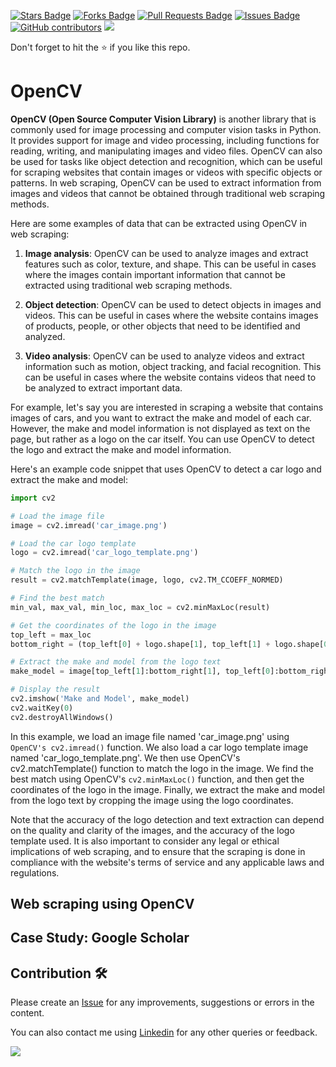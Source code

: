 <a href="https://github.com/drshahizan/special-topic-data-engineering/stargazers"><img src="https://img.shields.io/github/stars/drshahizan/special-topic-data-engineering" alt="Stars Badge"/></a>
<a href="https://github.com/drshahizan/special-topic-data-engineering/network/members"><img src="https://img.shields.io/github/forks/drshahizan/special-topic-data-engineering" alt="Forks Badge"/></a>
<a href="https://github.com/drshahizan/special-topic-data-engineering/pulls"><img src="https://img.shields.io/github/issues-pr/drshahizan/special-topic-data-engineering" alt="Pull Requests Badge"/></a>
<a href="https://github.com/drshahizan/special-topic-data-engineering/issues"><img src="https://img.shields.io/github/issues/drshahizan/special-topic-data-engineering" alt="Issues Badge"/></a>
<a href="https://github.com/drshahizan/special-topic-data-engineering/graphs/contributors"><img alt="GitHub contributors" src="https://img.shields.io/github/contributors/drshahizan/special-topic-data-engineering?color=2b9348"></a>
![](https://visitor-badge.glitch.me/badge?page_id=drshahizan/special-topic-data-engineering)

Don't forget to hit the :star: if you like this repo.

# OpenCV
**OpenCV (Open Source Computer Vision Library)** is another library that is commonly used for image processing and computer vision tasks in Python. It provides support for image and video processing, including functions for reading, writing, and manipulating images and video files. OpenCV can also be used for tasks like object detection and recognition, which can be useful for scraping websites that contain images or videos with specific objects or patterns. In web scraping, OpenCV can be used to extract information from images and videos that cannot be obtained through traditional web scraping methods.

Here are some examples of data that can be extracted using OpenCV in web scraping:

1. **Image analysis**: OpenCV can be used to analyze images and extract features such as color, texture, and shape. This can be useful in cases where the images contain important information that cannot be extracted using traditional web scraping methods.

2. **Object detection**: OpenCV can be used to detect objects in images and videos. This can be useful in cases where the website contains images of products, people, or other objects that need to be identified and analyzed.

3. **Video analysis**: OpenCV can be used to analyze videos and extract information such as motion, object tracking, and facial recognition. This can be useful in cases where the website contains videos that need to be analyzed to extract important data.

For example, let's say you are interested in scraping a website that contains images of cars, and you want to extract the make and model of each car. However, the make and model information is not displayed as text on the page, but rather as a logo on the car itself. You can use OpenCV to detect the logo and extract the make and model information.

Here's an example code snippet that uses OpenCV to detect a car logo and extract the make and model:

```python
import cv2

# Load the image file
image = cv2.imread('car_image.png')

# Load the car logo template
logo = cv2.imread('car_logo_template.png')

# Match the logo in the image
result = cv2.matchTemplate(image, logo, cv2.TM_CCOEFF_NORMED)

# Find the best match
min_val, max_val, min_loc, max_loc = cv2.minMaxLoc(result)

# Get the coordinates of the logo in the image
top_left = max_loc
bottom_right = (top_left[0] + logo.shape[1], top_left[1] + logo.shape[0])

# Extract the make and model from the logo text
make_model = image[top_left[1]:bottom_right[1], top_left[0]:bottom_right[0]]

# Display the result
cv2.imshow('Make and Model', make_model)
cv2.waitKey(0)
cv2.destroyAllWindows()
```

In this example, we load an image file named 'car_image.png' using `OpenCV's cv2.imread()` function. We also load a car logo template image named 'car_logo_template.png'. We then use OpenCV's cv2.matchTemplate() function to match the logo in the image. We find the best match using OpenCV's `cv2.minMaxLoc()` function, and then get the coordinates of the logo in the image. Finally, we extract the make and model from the logo text by cropping the image using the logo coordinates.

Note that the accuracy of the logo detection and text extraction can depend on the quality and clarity of the images, and the accuracy of the logo template used. It is also important to consider any legal or ethical implications of web scraping, and to ensure that the scraping is done in compliance with the website's terms of service and any applicable laws and regulations.


## Web scraping using OpenCV

## Case Study: Google Scholar


## Contribution 🛠️
Please create an [Issue](https://github.com/drshahizan/special-topic-data-engineering/issues) for any improvements, suggestions or errors in the content.

You can also contact me using [Linkedin](https://www.linkedin.com/in/drshahizan/) for any other queries or feedback.

![](https://visitor-badge.glitch.me/badge?page_id=drshahizan)
